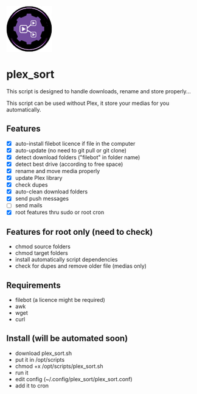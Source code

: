 ![script icon](https://github.com/scoony/plex_sort/raw/main/Icons/plex_sort.png)

# plex_sort

This script is designed to handle downloads, rename and store properly...

This script can be used without Plex, it store your medias for you automatically.

## Features
- [x] auto-install filebot licence if file in the computer
- [x] auto-update (no need to git pull or git clone)
- [x] detect download folders ("filebot" in folder name)
- [x] detect best drive (according to free space)
- [x] rename and move media properly
- [x] update Plex library
- [x] check dupes
- [x] auto-clean download folders
- [x] send push messages
- [ ] send mails
- [x] root features thru sudo or root cron

## Features for root only (need to check)
- chmod source folders
- chmod target folders
- install automatically script dependencies
- check for dupes and remove older file (medias only)

## Requirements
- filebot (a licence might be required)
- awk
- wget
- curl

## Install (will be automated soon)
- download plex_sort.sh
- put it in /opt/scripts
- chmod +x /opt/scripts/plex_sort.sh
- run it
- edit config (~/.config/plex_sort/plex_sort.conf)
- add it to cron

